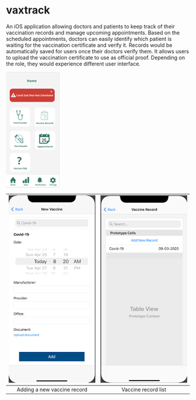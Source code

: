 # vaxtrack
An iOS application allowing doctors and patients to keep track of their vaccination records and manage upcoming appointments. Based on the scheduled appointments, doctors can easily identify which patient is waiting for the vaccination certificate and verify it. Records would be automatically saved for users once their doctors verify them. It allows users to upload the vaccination certificate to use as official proof. Depending on the role, they would experience different user interface. 

![i1](screen-captures/home.png)

![i1](screen-captures/add-new-vaccine-record.png)  |  ![i2](screen-captures/vaccine-record-list.png)  
:-------------------------:|:-------------------------:
Adding a new vaccine record     |  Vaccine record list
